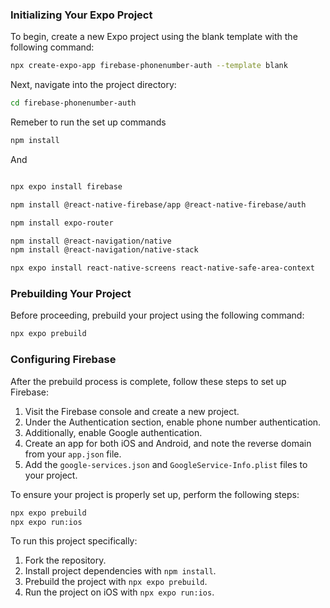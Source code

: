 ### Initializing Your Expo Project

To begin, create a new Expo project using the blank template with the following command:
```bash
npx create-expo-app firebase-phonenumber-auth --template blank
```
Next, navigate into the project directory:
```bash
cd firebase-phonenumber-auth
```

Remeber to run the set up commands

```bash
npm install
```

And

```bash

npx expo install firebase

npm install @react-native-firebase/app @react-native-firebase/auth

npm install expo-router

npm install @react-navigation/native
npm install @react-navigation/native-stack

npx expo install react-native-screens react-native-safe-area-context

```


### Prebuilding Your Project

Before proceeding, prebuild your project using the following command:
```bash
npx expo prebuild
```
### Configuring Firebase

After the prebuild process is complete, follow these steps to set up Firebase:

1. Visit the Firebase console and create a new project.
2. Under the Authentication section, enable phone number authentication.
3. Additionally, enable Google authentication.
4. Create an app for both iOS and Android, and note the reverse domain from your `app.json` file.
5. Add the `google-services.json` and `GoogleService-Info.plist` files to your project.

To ensure your project is properly set up, perform the following steps:
```bash
npx expo prebuild
npx expo run:ios
```
To run this project specifically:
1. Fork the repository.
2. Install project dependencies with `npm install`.
3. Prebuild the project with `npx expo prebuild`.
4. Run the project on iOS with `npx expo run:ios`.
